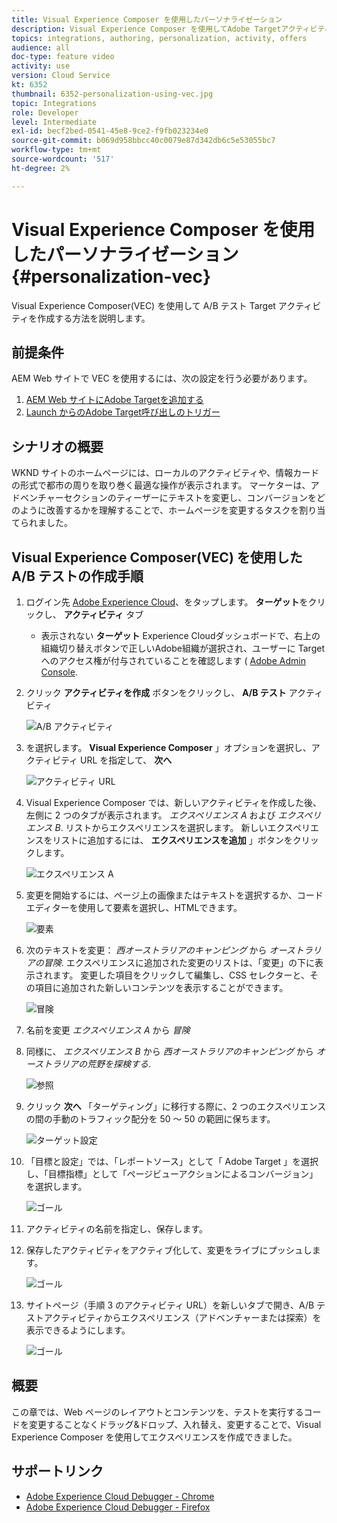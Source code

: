 ```yaml
---
title: Visual Experience Composer を使用したパーソナライゼーション
description: Visual Experience Composer を使用してAdobe Targetアクティビティを作成する方法を説明します。
topics: integrations, authoring, personalization, activity, offers
audience: all
doc-type: feature video
activity: use
version: Cloud Service
kt: 6352
thumbnail: 6352-personalization-using-vec.jpg
topic: Integrations
role: Developer
level: Intermediate
exl-id: becf2bed-0541-45e8-9ce2-f9fb023234e0
source-git-commit: b069d958bbcc40c0079e87d342db6c5e53055bc7
workflow-type: tm+mt
source-wordcount: '517'
ht-degree: 2%

---
```


# Visual Experience Composer を使用したパーソナライゼーション {#personalization-vec}

Visual Experience Composer(VEC) を使用して A/B テスト Target アクティビティを作成する方法を説明します。

## 前提条件

AEM Web サイトで VEC を使用するには、次の設定を行う必要があります。

1. [AEM Web サイトにAdobe Targetを追加する](./add-target-launch-extension.md)
1. [Launch からのAdobe Target呼び出しのトリガー](./load-and-fire-target.md)

## シナリオの概要

WKND サイトのホームページには、ローカルのアクティビティや、情報カードの形式で都市の周りを取り巻く最適な操作が表示されます。 マーケターは、アドベンチャーセクションのティーザーにテキストを変更し、コンバージョンをどのように改善するかを理解することで、ホームページを変更するタスクを割り当てられました。

## Visual Experience Composer(VEC) を使用した A/B テストの作成手順

1. ログイン先 [Adobe Experience Cloud](https://experience.adobe.com/)、をタップします。 __ターゲット__&#x200B;をクリックし、 __アクティビティ__ タブ

   + 表示されない __ターゲット__ Experience Cloudダッシュボードで、右上の組織切り替えボタンで正しいAdobe組織が選択され、ユーザーに Target へのアクセス権が付与されていることを確認します ( [Adobe Admin Console](https://adminconsole.adobe.com/).

1. クリック **アクティビティを作成** ボタンをクリックし、 **A/B テスト** アクティビティ

   ![A/B アクティビティ](assets/ab-target-activity.png)

1. を選択します。 **Visual Experience Composer** 」オプションを選択し、アクティビティ URL を指定して、 **次へ**

   ![アクティビティ URL](assets/ab-test-url.png)

1. Visual Experience Composer では、新しいアクティビティを作成した後、左側に 2 つのタブが表示されます。 *エクスペリエンス A* および *エクスペリエンス B*. リストからエクスペリエンスを選択します。 新しいエクスペリエンスをリストに追加するには、 **エクスペリエンスを追加** 」ボタンをクリックします。

   ![エクスペリエンス A](assets/experience.png)

1. 変更を開始するには、ページ上の画像またはテキストを選択するか、コードエディターを使用して要素を選択し、HTMLできます。

   ![要素](assets/select-element.png)

1. 次のテキストを変更： *西オーストラリアのキャンピング* から *オーストラリアの冒険*. エクスペリエンスに追加された変更のリストは、「変更」の下に表示されます。 変更した項目をクリックして編集し、CSS セレクターと、その項目に追加された新しいコンテンツを表示することができます。

   ![冒険](assets/adventures.png)

1. 名前を変更 *エクスペリエンス A* から *冒険*
1. 同様に、 *エクスペリエンス B* から *西オーストラリアのキャンピング* から *オーストラリアの荒野を探検する*.

   ![参照](assets/explore.png)

1. クリック **次へ** 「ターゲティング」に移行する際に、2 つのエクスペリエンスの間の手動のトラフィック配分を 50 ～ 50 の範囲に保ちます。

   ![ターゲット設定](assets/targeting.png)

1. 「目標と設定」では、「レポートソース」として「 Adobe Target 」を選択し、「目標指標」として「ページビューアクションによるコンバージョン」を選択します。

   ![ゴール](assets/goals.png)

1. アクティビティの名前を指定し、保存します。
1. 保存したアクティビティをアクティブ化して、変更をライブにプッシュします。

   ![ゴール](assets/activate.png)

1. サイトページ（手順 3 のアクティビティ URL）を新しいタブで開き、A/B テストアクティビティからエクスペリエンス（アドベンチャーまたは探索）を表示できるようにします。

   ![ゴール](assets/publish.png)

## 概要

この章では、Web ページのレイアウトとコンテンツを、テストを実行するコードを変更することなくドラッグ&amp;ドロップ、入れ替え、変更することで、Visual Experience Composer を使用してエクスペリエンスを作成できました。

## サポートリンク

+ [Adobe Experience Cloud Debugger - Chrome](https://chrome.google.com/webstore/detail/adobe-experience-cloud-de/ocdmogmohccmeicdhlhhgepeaijenapj)
+ [Adobe Experience Cloud Debugger - Firefox](https://addons.mozilla.org/en-US/firefox/addon/adobe-experience-platform-dbg/)

